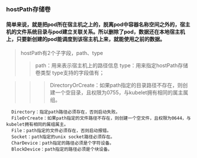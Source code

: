 ### hostPath存储卷
#### 简单来说，就是把pod所在宿主机之上的，脱离pod中容器名称空间之外的，宿主机的文件系统目录与pod建立关联关系。所以删除了pod，数据还在本地宿主机上，只要新创建的pod能调度到该宿主机上来，就能使用之前的数据。
> hostPath有2个子字段，path、type
>>  path：用来表示宿主机上的路径信息
    type：用来指定hostPath存储卷类型
    type支持的字段值有；

>>>   DirectoryOrCreate：如果path指定的目录路径不存在，则创建一个空目录，且权限为0755，与kubelet拥有相同的属主属组。

      Directory：指定path路径必须存在，否则启动失败。
      FileOrCreate：如果path指定的文件路径不存在，则创建一个空文件，且权限为0644，与kubelet拥有相同的属组属主。
      File：path指定的文件必须存在，否则启动报错。
      Socket：path指定的unix socket路径必须存在。
      CharDevice：path指定的路径必须是个字符设备。
      BlockDevice：path指定的路径必须是个块设备。

